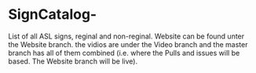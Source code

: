 SignCatalog-
============

List of all ASL signs, reginal and non-reginal.
Website can be found unter the Website branch.
the vidios are under the Video branch
and the master branch has all of them combined (i.e. where the Pulls and issues will be based. The Website branch will be live).

